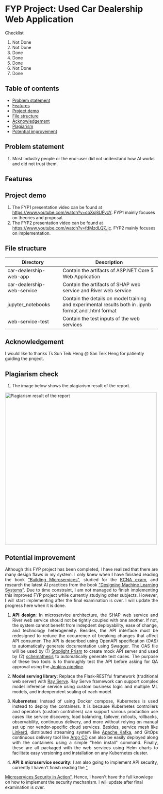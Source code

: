 # FYP Project: Used Car Dealership Web Application

Checklist
1. Not Done
2. Not Done
3. Done
4. Done
5. Done
6. Not Done
7. Done

## Table of contents
- [Problem statement](#overview)
- [Features](#features)
- [Project demo](#project-demo)
- [File structure](#file-structure)
- [Acknowledgement](#acknowledgement)
- [Plagiarism](#plagiarism)
- [Potential improvement](#potential-improvement)


## Problem statement
1. Most industry people or the end-user did not understand how AI works and did not trust them.

## Features


## Project demo
1. The FYP1 presentation video can be found at https://www.youtube.com/watch?v=coXsj8UFycY. FYP1 mainly focuses on theories and proposal.
2. The FYP2 presentation video can be found at https://www.youtube.com/watch?v=fdMzdLQ7_jc. FYP2 mainly focuses on implementation. 

## File structure
| Directory | Description |
| --- | --- |
| car-dealership-web-app | Contain the artifacts of ASP.NET Core 5 Web Application |
| car-dealership-web-service | Contain the artifacts of SHAP web service and River web service |
| jupyter_notebooks | Contain the details on model training and experimental results both in .ipynb format and .html format |
| web-service-test | Contain the test inputs of the web services |

## Acknowledgement
I would like to thanks Ts Sun Teik Heng @ San Teik Heng for patiently guiding the project.

## Plagiarism check
1. The image below shows the plagiarism result of the report.

<img alt="Plagiarism result of the report" src="./picture/report-plagiarism-check.png" width="500">

## Potential improvement
<p align="justify">Although this FYP project has been completed, I have realized that there are many design flaws in my system. I only knew when I have finished reading the book <a href="https://www.amazon.com/Building-Microservices-Designing-Fine-Grained-Systems/dp/1492034029">"Building Microservices"</a>, studied for the <a href="https://training.linuxfoundation.org/certification/kubernetes-cloud-native-associate">KCNA exam</a>, and research the latest AI practices from the book <a href="https://www.amazon.com/Designing-Machine-Learning-Systems-Production-Ready/dp/1098107969/">"Designing Machine Learning Systems"</a>. Due to time constraint, I am not managed to finish implementing this improved FYP project while currently studying other subjects. However, I will start implementing after the final examination is over. I will update the progress here when it is done.</p>

1. <p align="justify"><b>API design</b>: In microservice architecture, the SHAP web service and River web service should not be tightly coupled with one another. If not, the system cannot benefit from indepdent deployability, ease of change, and technology heterogeneity. Besides, the API interface must be redesigned to reduce the occurrence of breaking changes that affect API consumer. The API is described using OpenAPI specification (OAS) to automatically generate documentation using Swagger. The OAS file will be used by (1) <a href="https://stoplight.io/open-source/prism">Stoplight Prism</a> to create mock API server and used by (2) <a href="https://schemathesis.readthedocs.io/en/stable/">schemathesis</a> to automatically generate test cases. The purpose of these two tools is to thoroughly test the API before asking for QA approval using the <a href="https://www.jenkins.io/doc/book/pipeline/#overview">Jenkins pipeline</a>.</p>
2. <p align="justify"><b>Model serving library</b>: Replace the Flask-RESTful framework (traditional web server) with <a href="https://www.ray.io/ray-serve">Ray Serve</a>. Ray Serve framework can support complex model inference service using custom business logic and multiple ML models, and indenpendent scaling of each model.</p>
3. <p align="justify"><b>Kubernetes</b>: Instead of using Docker compose, Kubernetes is used instead to deploy the containers. It is because Kubernetes controllers and operators (custom controllers) can support various production use cases like service discovery, load balancing, failover, rollouts, rollbacks, observability, continuous delivery, and more without relying on manual set up nor vendor-specific cloud services. Besides, service mesh like <a href="https://linkerd.io/">Linkerd</a>, distributed streaming system like <a href="https://kafka.apache.org/">Apache Kafka</a>, and GitOps continuous delivery tool like <a href="https://argo-cd.readthedocs.io/en/stable/">Argo CD</a> can also be easily deployed along with the containers using a simple "helm install" command. Finally, these are all packaged with the web services using Helm charts to facilitate easy versioning and installation on any Kubernetes cluster.</p>
4. <p align="justify"><b>API & microservice security</b>: I am also going to implement API security, currently I haven't finish reading the <a href="https://www.amazon.com/Microservices-Security-Action-Prabath-Siriwardena/dp/1617295957">"
Microservices Security in Action"</a>. Hence, I haven't have the full knowlege on how to implement the security mechanism. I will update after final examination is over.</p>

